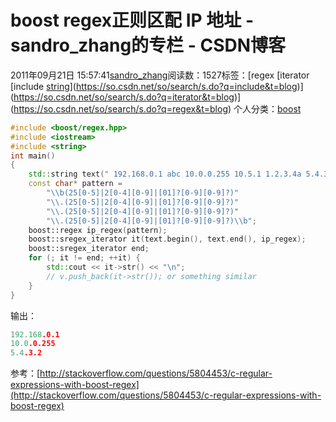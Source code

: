 # boost regex正则区配 IP 地址 - sandro_zhang的专栏 - CSDN博客
2011年09月21日 15:57:41[sandro_zhang](https://me.csdn.net/sandro_zhang)阅读数：1527标签：[regex																[iterator																[include																[string](https://so.csdn.net/so/search/s.do?q=string&t=blog)](https://so.csdn.net/so/search/s.do?q=include&t=blog)](https://so.csdn.net/so/search/s.do?q=iterator&t=blog)](https://so.csdn.net/so/search/s.do?q=regex&t=blog)
个人分类：[boost](https://blog.csdn.net/sandro_zhang/article/category/892177)
```cpp
#include <boost/regex.hpp>
#include <iostream>
#include <string>
int main()
{
    std::string text(" 192.168.0.1 abc 10.0.0.255 10.5.1 1.2.3.4a 5.4.3.2 ");
    const char* pattern =
        "\\b(25[0-5]|2[0-4][0-9]|[01]?[0-9][0-9]?)"
        "\\.(25[0-5]|2[0-4][0-9]|[01]?[0-9][0-9]?)"
        "\\.(25[0-5]|2[0-4][0-9]|[01]?[0-9][0-9]?)"
        "\\.(25[0-5]|2[0-4][0-9]|[01]?[0-9][0-9]?)\\b";
    boost::regex ip_regex(pattern);
    boost::sregex_iterator it(text.begin(), text.end(), ip_regex);
    boost::sregex_iterator end;
    for (; it != end; ++it) {
        std::cout << it->str() << "\n";
        // v.push_back(it->str()); or something similar     
    }
}
```
输出：
```cpp
192.168.0.1
10.0.0.255
5.4.3.2
```
参考：[http://stackoverflow.com/questions/5804453/c-regular-expressions-with-boost-regex](http://stackoverflow.com/questions/5804453/c-regular-expressions-with-boost-regex)
